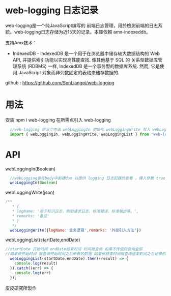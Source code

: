 <!--
 * @Author: PiPi
 * @Github: https://github.com/SenLiangpi
 * @Email: pisenliang@gmail.com
 * @Date: 2019-06-17 15:38:23
 * @LastEditors: Pi Patle
 * @LastEditTime: 2020-10-28 10:09:12
 -->
# web-logging 日志记录
web-logging是一个纯JavaScript编写的 前端日志管理，用於檢測前端的日志系統。web-logging日志存储为近15天的记录。本庫依賴 amx-indexeddb。

支持Amx技术：
* IndexedDB - IndexedDB 是一个用于在浏览器中储存较大数据结构的 Web API, 并提供索引功能以实现高性能查找. 像其他基于 SQL 的 关系型数据库管理系统 (RDBMS) 一样, IndexedDB 是一个事务型的数据库系统. 然而, 它是使用 JavaScript 对象而非列数固定的表格来储存数据的.

github : https://github.com/SenLiangpi/web-logging

# 用法
安装 npm i web-logging
在所需点引入 web-logging
```javascript
  //web-logging 供三个方法 webLoggingIn 初始化 webLoggingWrite 写入 webLoggingList读出
  import { webLoggingIn, webLoggingWrite, webLoggingList } from 'web-logging'
```
# API
webLoggingIn(Boolean)
```javascript
  //webLogging會在body中創建dom 以提供 logging 日志記錄的查看 ，傳入參數 true 或 false ，true為允許 將渲染dom false 為不允許 將不會渲染
  webLoggingIn(Boolean)
```
webLoggingWrite(json)
```javascript
/**
   * { 
   * logName: '用于标识日志，例如请求日志、标准错误、标准输出等。',
   * remarks: '备注'
   * }
   */
  webLoggingWrite({logName:'业务逻辑',remarks: '外部引入方法'})
```
webLoggingList(startDate,endDate)
```javascript
//startDate 开始时间 endDate结束时间 时间段查询 如果不传值则查询全部
//如果传开始时间 就查询开始时间之后所有的数据 如果传结束时间就查询结束时间之后记录的所有数据 已对应设备的时间为准
  webLoggingList(startDate,endDate).then((result) => {
    console.log(result)
  }).catch((err) => {
    console.log(err)
  });
```
皮皮研究所製作